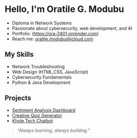 #  Hello, I'm Oratile G. Modubu

- Diploma in Network Systems  
- Passionate about cybersecurity, web development, and AI  
- Portfolio: (https://ora-2401.onrender.com)
- Reach me: oratile.modubu@icloud.com

##  My Skills
- Network Troubleshooting 
- Web Design (HTML,CSS, JavaScript)
- Cybersecurity Fundamentals 
- Python & Java Development

##  Projects
- [Sentiment Analysis Dashboard](https://github.com/Ora-2401/Sentiment_Analysis_Dashboard)
- [Creative Quiz Generator](https://github.com/Ora-2401/creative_quiz_generator)
- [Khole Tech Chatbot](https://github.com/Ora-2401/Khole-Tech-Bot)

> *“Always learning, always building.”*

